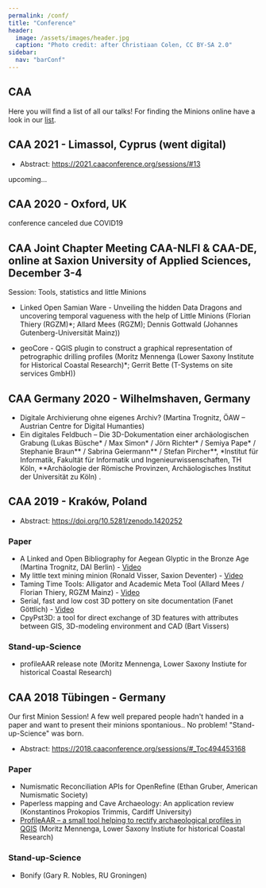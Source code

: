 ```yaml
---
permalink: /conf/
title: "Conference"
header:
  image: /assets/images/header.jpg
  caption: "Photo credit: after Christiaan Colen, CC BY-SA 2.0"
sidebar:
  nav: "barConf"
---
```


## CAA

Here you will find a list of all our talks!
For finding the Minions online have a look in our [list](https://caa-minions.github.io/minions/).

## CAA 2021 - Limassol, Cyprus (went digital)

-   Abstract: <https://2021.caaconference.org/sessions/#13>

upcoming...

## CAA 2020 - Oxford, UK

conference canceled due COVID19

## CAA Joint Chapter Meeting CAA-NLFl & CAA-DE, online at Saxion University of Applied Sciences, December 3-4

Session: Tools, statistics and little Minions
- Linked Open Samian Ware - Unveiling the hidden Data Dragons and uncovering temporal vagueness with the help of Little Minions (Florian Thiery (RGZM)*; Allard Mees (RGZM); Dennis Gottwald (Johannes Gutenberg-Universität Mainz))

- geoCore -  QGIS plugin to construct a graphical representation of petrographic drilling profiles (Moritz Mennenga (Lower Saxony Institute for Historical Coastal Research)*; Gerrit Bette (T-Systems on site services GmbH))

## CAA Germany 2020 - Wilhelmshaven, Germany

-   Digitale Archivierung ohne eigenes Archiv? (Martina Trognitz, ÖAW – Austrian Centre for Digital Humanties)
-   Ein digitales Feldbuch – Die 3D-Dokumentation einer archäologischen Grabung (Lukas Büsche\* / Max Simon\* / Jörn Richter\* / Semiya Pape\* / Stephanie Braun\*\* / Sabrina Geiermann\*\* / Stefan Pircher\*\*, \*Institut für Informatik, Fakultät für Informatik und Ingenieurwissenschaften, TH Köln, \*\*Archäologie der Römische Provinzen, Archäologisches Institut der Universität zu Köln)
    .

## CAA 2019 - Kraków, Poland

-   Abstract: <https://doi.org/10.5281/zenodo.1420252>

### Paper

-   A Linked and Open Bibliography for Aegean Glyptic in the Bronze Age (Martina Trognitz, DAI Berlin) - [Video](https://www.youtube.com/watch?v=ywsRcnlQ198)
-   My little text mining minion (Ronald Visser, Saxion Deventer) - [Video](https://youtu.be/KIyWEFHaG5A)
-   Taming Time Tools: Alligator and Academic Meta Tool (Allard Mees / Florian Thiery, RGZM Mainz) - [Video](https://www.youtube.com/watch?v=X7mwRToJZbA)
-   Serial, fast and low cost 3D pottery on site documentation (Fanet Göttlich) - [Video](https://youtu.be/zhD2bI3K66A)
-   CpyPst3D: a tool for direct exchange of 3D features with attributes between GIS, 3D-modeling environment and CAD (Bart Vissers)

### Stand-up-Science

-   profileAAR release note (Moritz Mennenga, Lower Saxony Instiute for historical Coastal Research)

## CAA 2018 Tübingen - Germany

Our first Minion Session! A few well prepared people hadn't handed in a paper and want to present their minions spontanious.. No problem! "Stand-up-Science" was born.

-   Abstract: <https://2018.caaconference.org/sessions/#_Toc494453168>

### Paper

-   Numismatic Reconciliation APIs for OpenRefine (Ethan Gruber, American Numismatic Society)
-   Paperless mapping and Cave Archaeology: An application review (Konstantinos Prokopios Trimmis, Cardiff University)
-   [ProfileAAR – a small tool helping to rectify archaeological profiles in QGIS](https://youtu.be/SgVIP3lF7m8) (Moritz Mennenga, Lower Saxony Instiute for historical Coastal Research)

### Stand-up-Science

-   Bonify (Gary R. Nobles, RU Groningen)
